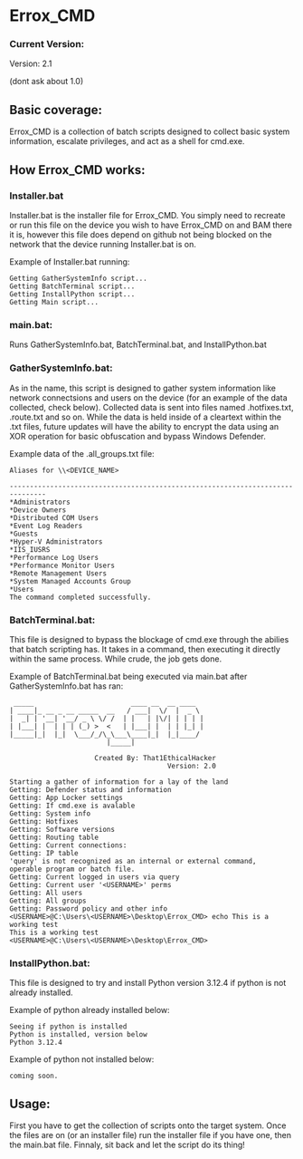 # Errox_CMD

### Current Version:

Version: 2.1

(dont ask about 1.0)

## Basic coverage:

Errox_CMD is a collection of batch scripts designed to collect basic system information, escalate privileges, and act as a shell for cmd.exe.

## How Errox_CMD works:

### Installer.bat

  Installer.bat is the installer file for Errox_CMD. You simply need to recreate or run this file on the device you wish to have Errox_CMD on and BAM there it is, however this file does depend on github not being blocked on the network that the device running Installer.bat is on.
  
  Example of Installer.bat running:
  
    Getting GatherSystemInfo script...
    Getting BatchTerminal script...
    Getting InstallPython script...
    Getting Main script...               

### main.bat:
  
  Runs GatherSystemInfo.bat, BatchTerminal.bat, and InstallPython.bat
  
### GatherSystemInfo.bat:
  As in the name, this script is designed to gather system information like network connectsions and users on the device (for an example of the data collected, check below). Collected data is sent into files named .hotfixes.txt, .route.txt and so on. While the data is held inside of a cleartext within the .txt files, future updates will have the ability to encrypt the data using an XOR operation for basic obfuscation and bypass Windows Defender.

  Example data of the .all_groups.txt file:

    Aliases for \\<DEVICE_NAME>

    -------------------------------------------------------------------------------
    *Administrators
    *Device Owners
    *Distributed COM Users
    *Event Log Readers
    *Guests
    *Hyper-V Administrators
    *IIS_IUSRS
    *Performance Log Users
    *Performance Monitor Users
    *Remote Management Users
    *System Managed Accounts Group
    *Users
    The command completed successfully.

### BatchTerminal.bat:
  
  This file is designed to bypass the blockage of cmd.exe through the abilies that batch scripting has. It takes in a command, then executing it directly within the same process. While crude, the job gets done.

  Example of BatchTerminal.bat being executed via main.bat after GatherSystemInfo.bat has ran:

     _____                        ____ __  __ ____
    | ____|_ __ _ __ _____  __   / ___|  \/  |  _ \
    |  _| | '__| '__/ _ \ \/ /  | |   | |\/| | | | |
    | |___| |  | | | (_) >  <   | |___| |  | | |_| |
    |_____|_|  |_|  \___/_/\_\___\____|_|  |_|____/
                            |_____|
    
                         Created By: That1EthicalHacker
                                           Version: 2.0
    
    Starting a gather of information for a lay of the land
    Getting: Defender status and information
    Getting: App Locker settings
    Getting: If cmd.exe is avalable
    Getting: System info
    Getting: Hotfixes
    Getting: Software versions
    Getting: Routing table
    Getting: Current connections:
    Getting: IP table
    'query' is not recognized as an internal or external command,
    operable program or batch file.
    Getting: Current logged in users via query
    Getting: Current user '<USERNAME>' perms
    Getting: All users
    Getting: All groups
    Getting: Password policy and other info
    <USERNAME>@C:\Users\<USERNAME>\Desktop\Errox_CMD> echo This is a working test
    This is a working test
    <USERNAME>@C:\Users\<USERNAME>\Desktop\Errox_CMD>

### InstallPython.bat:

  This file is designed to try and install Python version 3.12.4 if python is not already installed.

  Example of python already installed below:

    Seeing if python is installed
    Python is installed, version below
    Python 3.12.4

  Example of python not installed below:

    coming soon.

## Usage:

  First you have to get the collection of scripts onto the target system. Once the files are on (or an installer file) run the installer file if you have one, then the main.bat file. Finnaly, sit back and let the script do its thing!

